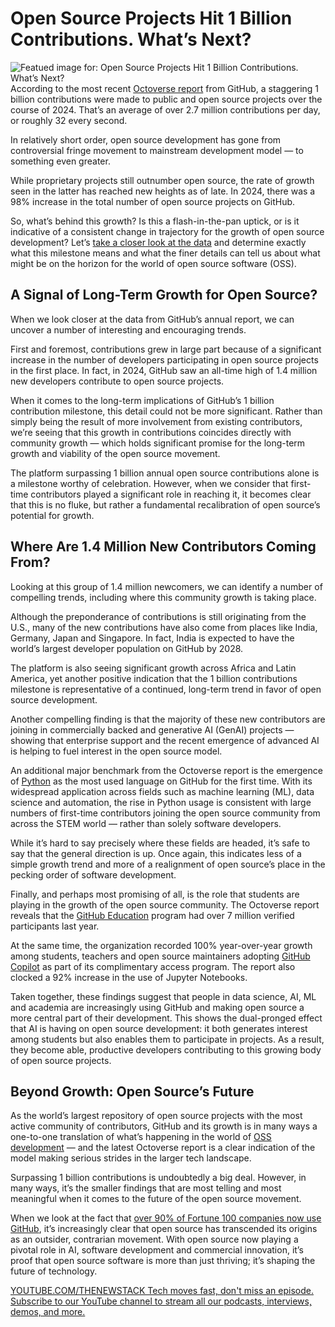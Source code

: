 # Open Source Projects Hit 1 Billion Contributions. What’s Next?
![Featued image for: Open Source Projects Hit 1 Billion Contributions. What’s Next?](https://cdn.thenewstack.io/media/2025/05/b864e396-1-billion-contributors-2-1024x576.jpg)
According to the most recent [Octoverse report](https://github.blog/news-insights/octoverse/octoverse-2024/?utm_source=the+new+stack&utm_medium=referral&utm_content=inline-mention&utm_campaign=tns+platform#the-state-of-open-source) from GitHub, a staggering 1 billion contributions were made to public and open source projects over the course of 2024. That’s an average of over 2.7 million contributions per day, or roughly 32 every second.

In relatively short order, open source development has gone from controversial fringe movement to mainstream development model — to something even greater.

While proprietary projects still outnumber open source, the rate of growth seen in the latter has reached new heights as of late. In 2024, there was a 98% increase in the total number of open source projects on GitHub.

So, what’s behind this growth? Is this a flash-in-the-pan uptick, or is it indicative of a consistent change in trajectory for the growth of open source development? Let’s [take a closer look at the data](https://thenewstack.io/the-metamorphosis-of-open-source-an-industry-in-transition/) and determine exactly what this milestone means and what the finer details can tell us about what might be on the horizon for the world of open source software (OSS).

## A Signal of Long-Term Growth for Open Source?
When we look closer at the data from GitHub’s annual report, we can uncover a number of interesting and encouraging trends.

First and foremost, contributions grew in large part because of a significant increase in the number of developers participating in open source projects in the first place. In fact, in 2024, GitHub saw an all-time high of 1.4 million new developers contribute to open source projects.

When it comes to the long-term implications of GitHub’s 1 billion contribution milestone, this detail could not be more significant. Rather than simply being the result of more involvement from existing contributors, we’re seeing that this growth in contributions coincides directly with community growth — which holds significant promise for the long-term growth and viability of the open source movement.

The platform surpassing 1 billion annual open source contributions alone is a milestone worthy of celebration. However, when we consider that first-time contributors played a significant role in reaching it, it becomes clear that this is no fluke, but rather a fundamental recalibration of open source’s potential for growth.

## Where Are 1.4 Million New Contributors Coming From?
Looking at this group of 1.4 million newcomers, we can identify a number of compelling trends, including where this community growth is taking place.

Although the preponderance of contributions is still originating from the U.S., many of the new contributions have also come from places like India, Germany, Japan and Singapore. In fact, India is expected to have the world’s largest developer population on GitHub by 2028.

The platform is also seeing significant growth across Africa and Latin America, yet another positive indication that the 1 billion contributions milestone is representative of a continued, long-term trend in favor of open source development.

Another compelling finding is that the majority of these new contributors are joining in commercially backed and generative AI (GenAI) projects — showing that enterprise support and the recent emergence of advanced AI is helping to fuel interest in the open source model.

An additional major benchmark from the Octoverse report is the emergence of [Python](https://thenewstack.io/python/) as the most used language on GitHub for the first time. With its widespread application across fields such as machine learning (ML), data science and automation, the rise in Python usage is consistent with large numbers of first-time contributors joining the open source community from across the STEM world — rather than solely software developers.

While it’s hard to say precisely where these fields are headed, it’s safe to say that the general direction is up. Once again, this indicates less of a simple growth trend and more of a realignment of open source’s place in the pecking order of software development.

Finally, and perhaps most promising of all, is the role that students are playing in the growth of the open source community. The Octoverse report reveals that the [GitHub Education](https://github.com/education) program had over 7 million verified participants last year.

At the same time, the organization recorded 100% year-over-year growth among students, teachers and open source maintainers adopting [GitHub Copilot](https://thenewstack.io/a-developer-health-check-on-github-copilot-and-ai-assistants/) as part of its complimentary access program. The report also clocked a 92% increase in the use of Jupyter Notebooks.

Taken together, these findings suggest that people in data science, AI, ML and academia are increasingly using GitHub and making open source a more central part of their development. This shows the dual-pronged effect that AI is having on open source development: it both generates interest among students but also enables them to participate in projects. As a result, they become able, productive developers contributing to this growing body of open source projects.

## Beyond Growth: Open Source’s Future
As the world’s largest repository of open source projects with the most active community of contributors, GitHub and its growth is in many ways a one-to-one translation of what’s happening in the world of [OSS development](https://thenewstack.io/open-source/) — and the latest Octoverse report is a clear indication of the model making serious strides in the larger tech landscape.

Surpassing 1 billion contributions is undoubtedly a big deal. However, in many ways, it’s the smaller findings that are most telling and most meaningful when it comes to the future of the open source movement.

When we look at the fact that [over 90% of Fortune 100 companies now use GitHub](https://www.coursera.org/articles/what-is-git), it’s increasingly clear that open source has transcended its origins as an outsider, contrarian movement. With open source now playing a pivotal role in AI, software development and commercial innovation, it’s proof that open source software is more than just thriving; it’s shaping the future of technology.

[
YOUTUBE.COM/THENEWSTACK
Tech moves fast, don't miss an episode. Subscribe to our YouTube
channel to stream all our podcasts, interviews, demos, and more.
](https://youtube.com/thenewstack?sub_confirmation=1)